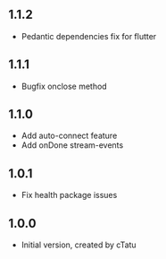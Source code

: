 ## 1.1.2

- Pedantic dependencies fix for flutter

## 1.1.1

- Bugfix onclose method

## 1.1.0

- Add auto-connect feature
- Add onDone stream-events

## 1.0.1

- Fix health package issues

## 1.0.0

- Initial version, created by cTatu
